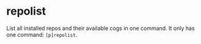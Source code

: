 # repolist
List all installed repos and their available cogs in one command. It only has one command: `[p]repolist`.
